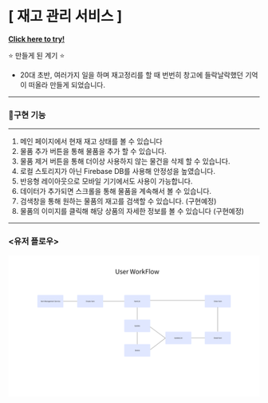 # **[ 재고 관리 서비스 ]**

**[Click here to try!](product-mangement-system-a318c.web.app)**

<aside>
⭐ 만들게 된 계기 ⭐

- 20대 초반, 여러가지 일을 하며 
  재고정리를 할 때 번번히 창고에 들락날락했던 기억이 떠올라 만들게 되었습니다.
</aside>

---

### 🔎구현 기능
---

1. 메인 페이지에서 현재 재고 상태를 볼 수 있습니다
2. 물품 추가 버튼을 통해 물품을 추가 할 수 있습니다.
3. 물품 제거 버튼을 통해 더이상 사용하지 않는 물건을 삭제 할 수 있습니다.
4. 로컬 스토리지가 아닌 Firebase DB를 사용해 안정성을 높였습니다.
5. 반응형 레이아웃으로 모바일 기기에서도 사용이 가능합니다.
6. 데이터가 추가되면 스크롤을 통해 물품을 계속해서 볼 수 있습니다.
7. 검색창을 통해 원하는 물품의 재고를 검색할 수 있습니다. (구현예정)
8. 물품의 이미지를 클릭해 해당 상품의 자세한 정보를 볼 수 있습니다 (구현예정)

---


### **<유저 플로우>**
<img src="./userFlow.png">